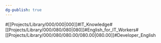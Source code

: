 ```yaml
---
dg-publish: true
---
```

#[[Projects/Library/000/000\|000]]#IT_Knowledge#[[Projects/Library/000/080/080\|080]]#English_for_IT_Workers#[[Projects/Library/000/080/080.00/080.00\|080.00]]#Developer_English





